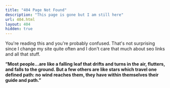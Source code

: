 ```yaml
---
title: "404 Page Not Found"
description: "This page is gone but I am still here"
url: 404.html
layout: 404
hidden: true
---
```


You're reading this and you're probably confused. That's not surprising since I change my site quite often and I don't care that much about seo links and all that stuff.

**“Most people...are like a falling leaf that drifts and turns in the air, flutters, and falls to the ground. But a few others are like stars which travel one defined path: no wind reaches them, they have within themselves their guide and path.”**